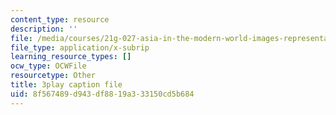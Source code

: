 ```yaml
---
content_type: resource
description: ''
file: /media/courses/21g-027-asia-in-the-modern-world-images-representations-fall-2016/8f567489d943df8819a333150cd5b684_1801226.srt
file_type: application/x-subrip
learning_resource_types: []
ocw_type: OCWFile
resourcetype: Other
title: 3play caption file
uid: 8f567489-d943-df88-19a3-33150cd5b684
---
```

